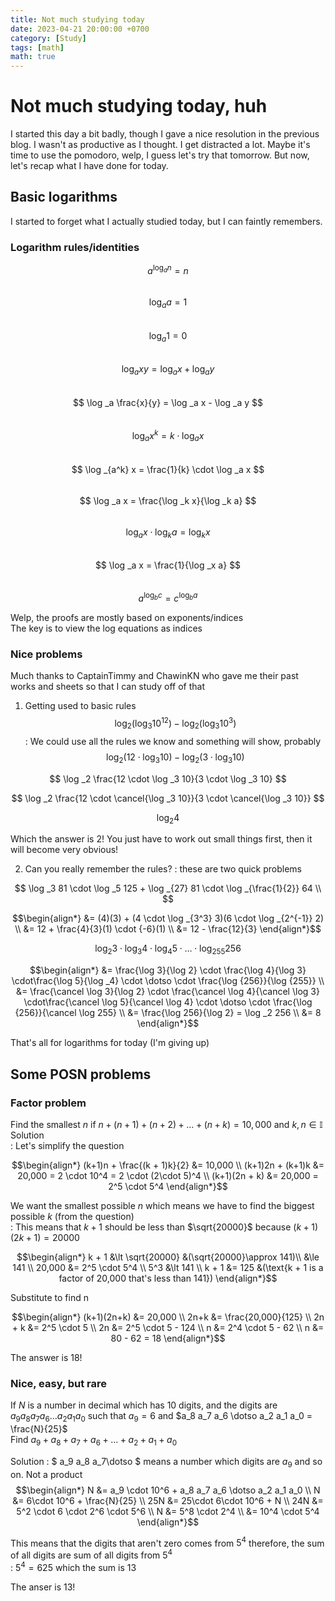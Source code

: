 ```yaml
---
title: Not much studying today
date: 2023-04-21 20:00:00 +0700
category: [Study]
tags: [math]
math: true
---
```

# Not much studying today, huh

I started this day a bit badly, though I gave a nice resolution in the previous blog. I wasn't as productive as I thought. I get distracted a lot. Maybe it's time to use the pomodoro, welp, I guess let's try that tomorrow. But now, let's recap what I have done for today.

## Basic logarithms

I started to forget what I actually studied today, but I can faintly remembers.

### Logarithm rules/identities

$$ a^{\log _a n} = n $$  
$$ \log _a a = 1 $$  
$$ \log _a 1 = 0 $$  
$$ \log _a xy = \log _a x + \log _a y $$  
$$ \log _a \frac{x}{y} = \log _a x - \log _a y $$  
$$ \log _a x^k = k \cdot \log _a x $$  
$$ \log _{a^k} x = \frac{1}{k} \cdot \log _a x $$  
$$ \log _a x = \frac{\log _k x}{\log _k a} $$  
$$ \log _a x \cdot \log _k a = \log _k x $$  
$$ \log _a x = \frac{1}{\log _x a} $$  
$$ a^{\log _b c} = c^{\log _b a} $$  

Welp, the proofs are mostly based on exponents/indices  
The key is to view the log equations as indices

### Nice problems
Much thanks to CaptainTimmy and ChawinKN who gave me their past works and sheets so that I can study off of that

1. Getting used to basic rules
$$ \log _2 (\log _3 10^{12}) - \log _2 (\log _3 10^3) $$
: We could use all the rules we know and something will show, probably
$$ \log _2 (12 \cdot \log _3 10) - \log _2 (3 \cdot \log _3 10) $$

$$ \log _2 \frac{12 \cdot \log _3 10}{3 \cdot \log _3 10} $$

$$ \log _2 \frac{12 \cdot \cancel{\log _3 10}}{3 \cdot \cancel{\log _3 10}} $$

$$ \log _2 4 $$

Which the answer is 2! You just have to work out small things first, then it will become very obvious!

2. Can you really remember the rules?
: these are two quick problems

$$
\log _3 81 \cdot \log _5 125 + \log _{27} 81 \cdot \log _{\frac{1}{2}} 64 \\
$$

$$\begin{align*}
    &= (4)(3) + (4 \cdot \log _{3^3} 3)(6 \cdot \log _{2^{-1}} 2) \\
    &= 12 + \frac{4}{3}(1) \cdot {-6}(1) \\
    &= 12 - \frac{12}{3}
\end{align*}$$

$$
\log _2 3 \cdot \log _3 4 \cdot \log _4 5 \cdot \dotso \cdot \log _{255} 256
$$

$$\begin{align*}
    &= \frac{\log 3}{\log 2} \cdot \frac{\log 4}{\log 3} \cdot\frac{\log 5}{\log _4} \cdot \dotso \cdot \frac{\log {256}}{\log {255}} \\
    &= \frac{\cancel \log 3}{\log 2} \cdot \frac{\cancel \log 4}{\cancel \log 3} \cdot\frac{\cancel \log 5}{\cancel \log 4} \cdot \dotso \cdot \frac{\log {256}}{\cancel \log 255} \\
    &= \frac{\log 256}{\log 2} = \log _2 256 \\
    &= 8
\end{align*}$$

That's all for logarithms for today (I'm giving up)

## Some POSN problems

### Factor problem
Find the smallest $n$ if $n + (n+1) + (n+2) + \dotso + (n+k) = 10,000$ and $k, n \in \mathbb{I}$  
Solution  
: Let's simplify the question

$$\begin{align*}
(k+1)n + \frac{(k + 1)k}{2} &= 10,000 
\\ (k+1)2n + (k+1)k &= 20,000 = 2 \cdot 10^4 = 2 \cdot (2\cdot 5)^4
\\ (k+1)(2n + k) &= 20,000 = 2^5 \cdot 5^4
\end{align*}$$

We want the smallest possible $n$ which means we have to find the biggest possible $k$ (from the question)  
: This means that $k + 1$ should be less than $\sqrt{20000}$ because $(k + 1)(2k + 1) = 20000$  

$$\begin{align*}
k + 1 &\lt \sqrt{20000} &(\sqrt{20000}\approx 141)\\
&\le 141 \\
20,000 &= 2^5 \cdot 5^4 \\
5^3 &\lt 141 \\
k + 1 &= 125 &(\text{k + 1 is a factor of 20,000 that's less than 141})
\end{align*}$$

Substitute to find n

$$\begin{align*}
(k+1)(2n+k) &= 20,000 \\
2n+k &= \frac{20,000}{125} \\
2n + k &= 2^5 \cdot 5 \\
2n &= 2^5 \cdot 5 - 124 \\
n &= 2^4 \cdot 5 - 62 \\
n &= 80 - 62 = 18
\end{align*}$$

The answer is 18!  

### Nice, easy, but rare  
If $N$ is a number in decimal which has 10 digits, and the digits are $a_9 a_8 a_7 a_6 \dotso a_2 a_1 a_0$ such that $a_9 = 6$ and $a_8 a_7 a_6 \dotso a_2 a_1 a_0 = \frac{N}{25}$  
Find $a_9+a_8+a_7+a_6+\dotso+a_2+a_1+a_0$

Solution
: $ a_9 a_8 a_7\dotso $ means a number which digits are $a_9$ and so on. Not a product
$$\begin{align*}
N &= a_9 \cdot 10^6 + a_8 a_7 a_6 \dotso a_2 a_1 a_0 \\
N &= 6\cdot 10^6 + \frac{N}{25} \\
25N &= 25\cdot 6\cdot 10^6 + N \\
24N &= 5^2 \cdot 6 \cdot 2^6 \cdot 5^6 \\
N &= 5^8 \cdot 2^4 \\ &= 10^4 \cdot 5^4
\end{align*}$$

This means that the digits that aren't zero comes from $5^4$ therefore, the sum of all digits are sum of all digits from $5^4$  
: $5^4 = 625$ which the sum is 13

The anser is 13!